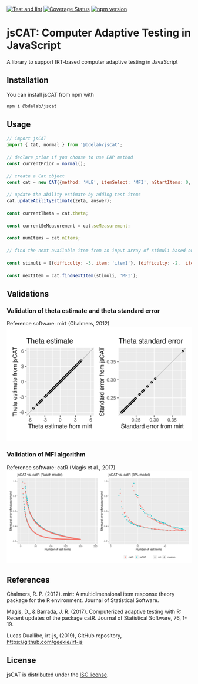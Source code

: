 [![Test and lint](https://github.com/yeatmanlab/jsCAT/actions/workflows/ci.yml/badge.svg)](https://github.com/yeatmanlab/jsCAT/actions/workflows/ci.yml)
[![Coverage Status](https://coveralls.io/repos/github/yeatmanlab/jsCAT/badge.svg?branch=main)](https://coveralls.io/github/yeatmanlab/jsCAT?branch=main)
[![npm version](https://badge.fury.io/js/@bdelab%2Fjscat.svg)](https://badge.fury.io/js/@bdelab%2Fjscat)

# jsCAT: Computer Adaptive Testing in JavaScript

A library to support IRT-based computer adaptive testing in JavaScript

## Installation

You can install jsCAT from npm with

```bash
npm i @bdelab/jscat
```

## Usage

```js
// import jsCAT
import { Cat, normal } from '@bdelab/jscat';

// declare prior if you choose to use EAP method
const currentPrior = normal();

// create a Cat object 
const cat = new CAT({method: 'MLE', itemSelect: 'MFI', nStartItems: 0, theta: 0, minTheta: -6, maxTheta: 6, prior: currentPrior})

// update the ability estimate by adding test items 
cat.updateAbilityEstimate(zeta, answer);

const currentTheta = cat.theta;

const currentSeMeasurement = cat.seMeasurement;

const numItems = cat.nItems;

// find the next available item from an input array of stimuli based on a selection method

const stimuli = [{difficulty: -3, item: 'item1'}, {difficulty: -2,  item: 'item2'}];

const nextItem = cat.findNextItem(stimuli, 'MFI');
```

## Validations
### Validation of theta estimate and theta standard error
Reference software: mirt (Chalmers, 2012)
![img.png](validation/plots/jsCAT_validation_1.png)

### Validation of MFI algorithm 
Reference software: catR (Magis et al., 2017)
![img_1.png](validation/plots/jsCAT_validation_2.png)


## References
Chalmers, R. P. (2012). mirt: A multidimensional item response theory package for the R environment. Journal of Statistical Software.

Magis, D., & Barrada, J. R. (2017). Computerized adaptive testing with R: Recent updates of the package catR. Journal of Statistical Software, 76, 1-19.

Lucas Duailibe, irt-js, (2019), GitHub repository, https://github.com/geekie/irt-js

## License
jsCAT is distributed under the [ISC license](LICENSE).
